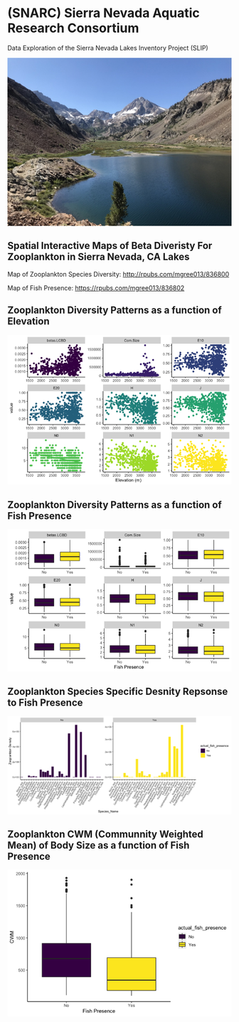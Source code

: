 # (SNARC) Sierra Nevada Aquatic Research Consortium
Data Exploration of the Sierra Nevada Lakes Inventory Project (SLIP) 

![](Images/pic1.png)


## Spatial Interactive Maps of Beta Diveristy For Zooplankton in Sierra Nevada, CA Lakes

Map of Zooplankton Species Diversity: http://rpubs.com/mgree013/836800

Map of Fish Presence: https://rpubs.com/mgree013/836802

## Zooplankton Diversity Patterns as a function of Elevation

![](Figs/Fig1.png)

## Zooplankton Diversity Patterns as a function of Fish Presence

![](Figs/Fig2.png)


## Zooplankton Species Specific Desnity Repsonse to Fish Presence

![](Figs/Fig3.png)


## Zooplankton CWM (Communnity Weighted Mean) of Body Size as a function of Fish Presence

![](Figs/Fig4.png)
